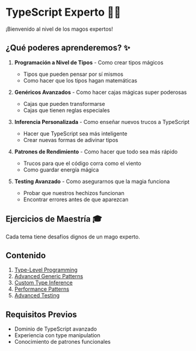 # TypeScript Experto 🧙‍♂️

¡Bienvenido al nivel de los magos expertos! 

## ¿Qué poderes aprenderemos? ✨

1. **Programación a Nivel de Tipos** - Como crear tipos mágicos
   - Tipos que pueden pensar por sí mismos
   - Como hacer que los tipos hagan matemáticas

2. **Genéricos Avanzados** - Como hacer cajas mágicas super poderosas
   - Cajas que pueden transformarse
   - Cajas que tienen reglas especiales

3. **Inferencia Personalizada** - Como enseñar nuevos trucos a TypeScript
   - Hacer que TypeScript sea más inteligente
   - Crear nuevas formas de adivinar tipos

4. **Patrones de Rendimiento** - Como hacer que todo sea más rápido
   - Trucos para que el código corra como el viento
   - Como guardar energía mágica

5. **Testing Avanzado** - Como asegurarnos que la magia funciona
   - Probar que nuestros hechizos funcionan
   - Encontrar errores antes de que aparezcan

## Ejercicios de Maestría 🎓
Cada tema tiene desafíos dignos de un mago experto.

## Contenido

1. [Type-Level Programming](./01-type-level-programming.ts)
2. [Advanced Generic Patterns](./02-advanced-generics.ts)
3. [Custom Type Inference](./03-custom-inference.ts)
4. [Performance Patterns](./04-performance.ts)
5. [Advanced Testing](./05-testing.ts)

## Requisitos Previos
- Dominio de TypeScript avanzado
- Experiencia con type manipulation
- Conocimiento de patrones funcionales 